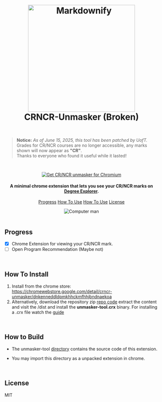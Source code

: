 <h1 align="center">
  <br>
  <a href="https://github.com/Ser0n-ath/uoft-crncr-unmasker"><img src="https://github.com/user-attachments/assets/68fb5a92-48c3-480d-9930-7623e6be0289" alt="Markdownify" width="350"></a>
  <br>
  CRNCR-Unmasker (Broken)
  <br>
</h1>

<br>

> **Notice:** _As of June 15, 2025, this tool has been patched by UofT._  
> Grades for CR/NCR courses are no longer accessible, any marks shown will now appear as **"CR"**.  
> Thanks to everyone who found it useful while it lasted!

<br>

<p align="center">
<a href="https://chromewebstore.google.com/detail/crncr-unmasker/dnkenneddldpmkhhckmfhhjbndnaekoa"><img src="https://github.com/user-attachments/assets/c4ee8c1e-6010-4c67-9450-a914dd2691d5" alt="Get CR/NCR unmasker for Chromium"></a><br>
</p>


<h4 align="center">A minimal chrome extension that lets you see your CR/NCR marks on <a href="https://www.utsc.utoronto.ca/registrar/track-your-progress-degree-explorer" target="_blank">Degree Explorer</a>.</h4>



<p align="center">
  <a href="#progress">Progress</a>
  <a href="#how-to-install">How To Use</a> 
  <a href="#how-to-build">How To Use</a>
  <a href="#license">License</a>
</p>

<div align="center">
  <img src="https://github.com/user-attachments/assets/3ffaa82a-331d-4076-82c8-92ee80f48306"  align="center" alt="Computer man">
</div>
<br>

## Progress
- [x] Chrome Extension for viewing your CR/NCR mark.
- [ ] Open Program Recommendation (Maybe not)
      
<br>

## How To Install
1. Install from the chrome store: https://chromewebstore.google.com/detail/crncr-unmasker/dnkenneddldpmkhhckmfhhjbndnaekoa
2. Alternatively, download the repository zip <a href="https://github.com/Ser0n-ath/uoft-crncr-unmasker/archive/refs/heads/main.zip" target="_blank">repo code</a> extract the content and visit the /dist and install the <b>unmasker-tool.crx</b> binary. For installing a .crx file watch the <a href="https://www.youtube.com/watch?v=pqbCKydC26g" target="_blank">guide</a>


<br>

## How to Build 

- <p>The unmasker-tool <a href="https://github.com/Ser0n-ath/uoft-crncr-unmasker/tree/main/unmasker-tool" target="_blank">directory</a> contains the source code of this extension.</p>
- <p>You may import this directory as a unpacked extension in chrome. </p>
<br>

## License

MIT



